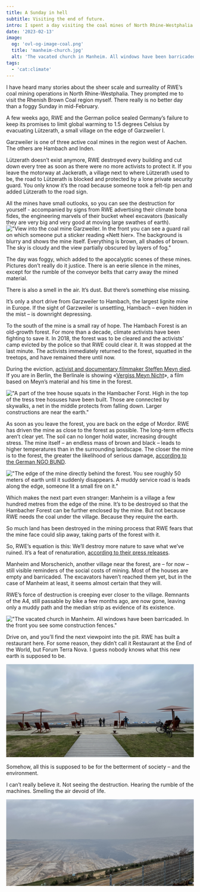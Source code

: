 ```yaml
---
title: A Sunday in hell
subtitle: Visiting the end of future.
intro: I spent a day visiting the coal mines of North Rhine-Westphalia. It’s been depressing.
date: '2023-02-13'
image:
  og: 'ovl-og-image-coal.png'
  title: 'manheim-church.jpg'
  alt: 'The vacated church in Manheim. All windows have been barricaded. In the front you see some construction fences.'
tags:
  - 'cat:climate'
---
```


I have heard many stories about the sheer scale and surreality of RWE’s coal mining operations in North Rhine-Westphalia. They prompted me to visit the Rhenish Brown Coal region myself. There really is no better day than a foggy Sunday in mid-February.

A few weeks ago, RWE and the German police sealed Germany’s failure to keep its promises to limit global warming to 1.5 degrees Celsius by evacuating Lützerath, a small village on the edge of Garzweiler I.

Garzweiler is one of three active coal mines in the region west of Aachen. The others are Hambach and Inden.

Lützerath doesn’t exist anymore, RWE destroyed every building and cut down every tree as soon as there were no more activists to protect it. If you leave the motorway at Jackerath, a village next to where Lützerath used to be, the road to Lützerath is blocked and protected by a lone private security guard. You only know it’s the road because someone took a felt-tip pen and added Lützerath to the road sign.

All the mines have small outlooks, so you can see the destruction for yourself - accompanied by signs from RWE advertising their climate bona fides, the engineering marvels of their bucket wheel excavators (basically they are very big and very good at moving large swathes of earth).
!["View into the coal mine Garzweiler. In the front you can see a guard rail on which someone put a sticker reading «Nett hier». The background is blurry and shows the mine itself. Everything is brown, all shades of brown. The sky is cloudy and the view partially obscured by layers of fog."](_src/assets/img/blog/hambach/garzweiler-nett-hier-cropped.jpeg)

The day was foggy, which added to the apocalyptic scenes of these mines. Pictures don’t really do it justice. There is an eerie silence in the mines, except for the rumble of the conveyor belts that carry away the mined material.

There is also a smell in the air. It’s dust. But there’s something else missing.

It’s only a short drive from Garzweiler to Hambach, the largest lignite mine in Europe. If the sight of Garzweiler is unsettling, Hambach – even hidden in the mist – is downright depressing.

To the south of the mine is a small ray of hope. The Hambach Forest is an old-growth forest. For more than a decade, climate activists have been fighting to save it. In 2018, the forest was to be cleared and the activists’ camp evicted by the police so that RWE could clear it. It was stopped at the last minute. The activists immediately returned to the forest, squatted in the treetops, and have remained there until now.

During the eviction, [activist and documentary filmmaker Steffen Meyn died](https://hambacherforst.org/blog/2018/09/20/presseerklaerung-20-09-18-tragischer-todesfall-im-hambacher-forst/). If you are in Berlin, the Berlinale is showing «[Vergiss Meyn Nicht](https://www.berlinale.de/de/2023/programm/202305614.html)», a film based on Meyn’s material and his time in the forest.

!["A part of the tree house squats in the Hambacher Forst. High in the top of the tress tree hosuses have been built. Those are connected by skywalks, a net in the middle protects from falling down. Larger constructions are near the earth."](_src/assets/img/blog/hambach/hambacher-forst-tree-village.JPG)


As soon as you leave the forest, you are back on the edge of Mordor. RWE has driven the mine as close to the forest as possible. The long-term effects aren’t clear yet. The soil can no longer hold water, increasing drought stress. The mine itself – an endless mass of brown and black – leads to higher temperatures than in the surrounding landscape. The closer the mine is to the forest, the greater the likelihood of serious damage, [according to the German NGO BUND](https://www.bund-nrw.de/themen/braunkohle/hintergruende-und-publikationen/braunkohlentagebaue/hambach/keinen-meter-weiter/).

!["The edge of the mine directly behind the forest. You see roughly 50 meters of earth until it suddenly disappears. A muddy service road is leads along the edge, someone lit a small fire on it."](_src/assets/img/blog/hambach/hambacher-forst-edge.jpeg "The edge of the mine directly behind the forest.")


Which makes the next part even stranger: Manheim is a village a few hundred metres from the edge of the mine. It’s to be destroyed so that the Hambacher Forest can be further enclosed by the mine. But not because RWE needs the coal under the village. Because they require the earth.

So much land has been destroyed in the mining process that RWE fears that the mine face could slip away, taking parts of the forest with it.

So, RWE’s equation is this: We’ll destroy more nature to save what we’ve ruined. It’s a feat of renaturation, [according to their press releases](https://www.bund-nrw.de/themen/braunkohle/hintergruende-und-publikationen/braunkohlentagebaue/hambach/keinen-meter-weiter/).

Manheim and Morschenich, another village near the forest, are – for now – still visible reminders of the social costs of mining. Most of the houses are empty and barricaded. The excavators haven’t reached them yet, but in the case of Manheim at least, it seems almost certain that they will.

RWE’s force of destruction is creeping ever closer to the village. Remnants of the A4, still passable by bike a few months ago, are now gone, leaving only a muddy path and the median strip as evidence of its existence.

!["The vacated church in Manheim. All windows have been barricaded. In the front you see some construction fences."](_src/assets/img/blog/hambach/manheim-church.jpeg "The church in Manheim has been evacuated, awaiting its destruction as the rest of the village.")

Drive on, and you’ll find the next viewpoint into the pit. RWE has built a restaurant here. For some reason, they didn’t call it Restaurant at the End of the World, but Forum Terra Nova. I guess nobody knows what this new earth is supposed to be.

!["View into the coal mine Hambach. A footbridge leads to some metal chairs and parasols. In the background the cast nothingness of the mine reveals itself."](_src/assets/img/blog/hambach/hambach-beach.jpeg "Terra Nova Beach Life – turning the end of the world in a place to enjoy a cocktail.")


Somehow, all this is supposed to be for the betterment of society – and the environment.

I can’t really believe it. Not seeing the destruction. Hearing the rumble of the machines. Smelling the air devoid of life.

!["Closer look into the mine Hambach. Some giant exvacators are at work in pits up to some hundred meters deep. Everything is brown and black. The sky is dark and cloudy and fog obscures part of the view."](_src/assets/img/blog/hambach/hambach-mordor.jpeg "The mines of Mordor")
